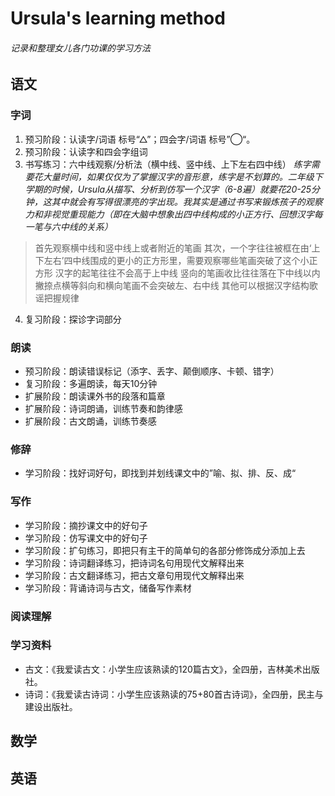 # Ursula's learning method #
###### *记录和整理女儿各门功课的学习方法* #####
## 语文 ##
### 字词 ###
1. 预习阶段：认读字/词语 标号“△”；四会字/词语 标号”◯“。
2. 预习阶段：认读字和四会字组词
3. 书写练习：六中线观察/分析法（横中线、竖中线、上下左右四中线）
  *练字需要花大量时间，如果仅仅为了掌握汉字的音形意，练字是不划算的。二年级下学期的时候，Ursula从描写、分析到仿写一个汉字（6-8遍）就要花20-25分钟，这其中就会有写得很漂亮的字出现。我其实是通过书写来锻炼孩子的观察力和非视觉重现能力（即在大脑中想象出四中线构成的小正方行、回想汉字每一笔与六中线的关系）*
  >首先观察横中线和竖中线上或者附近的笔画
  >其次，一个字往往被框在由‘上下左右’四中线围成的更小的正方形里，需要观察哪些笔画突破了这个小正方形
  >汉字的起笔往往不会高于上中线
  >竖向的笔画收比往往落在下中线以内
  >撇捺点横等斜向和横向笔画不会突破左、右中线
  >其他可以根据汉字结构歌谣把握规律
  
4. 复习阶段：探诊字词部分
  
### 朗读 ###
- 预习阶段：朗读错误标记（添字、丢字、颠倒顺序、卡顿、错字）
- 复习阶段：多遍朗读，每天10分钟
- 扩展阶段：朗读课外书的段落和篇章
- 扩展阶段：诗词朗诵，训练节奏和韵律感
- 扩展阶段：古文朗诵，训练节奏感
    
### 修辞 ###
- 学习阶段：找好词好句，即找到并划线课文中的”喻、拟、排、反、成“
    
  
### 写作 ###
- 学习阶段：摘抄课文中的好句子
- 学习阶段：仿写课文中的好句子
- 学习阶段：扩句练习，即把只有主干的简单句的各部分修饰成分添加上去
- 学习阶段：诗词翻译练习，把诗词名句用现代文解释出来
- 学习阶段：古文翻译练习，把古文章句用现代文解释出来
- 学习阶段：背诵诗词与古文，储备写作素材
  
### 阅读理解 ###
  
### 学习资料 ###
- 古文：《我爱读古文：小学生应该熟读的120篇古文》，全四册，吉林美术出版社。
- 诗词：《我爱读古诗词：小学生应该熟读的75+80首古诗词》，全四册，民主与建设出版社。


## 数学 ##

## 英语 ##

